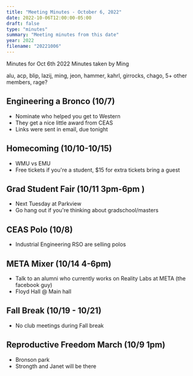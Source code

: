 ```yaml
---
title: "Meeting Minutes - October 6, 2022"
date: 2022-10-06T12:00:00-05:00
draft: false
type: "minutes"
summary: "Meeting minutes from this date"
year: 2022
filename: "20221006"
---
```


Minutes for Oct 6th 2022
Minutes taken by Ming

alu, acp, blip, lazij, ming, jeon, hammer, kahrl, girrocks, chago, 5+ other members, rage?

## Engineering a Bronco (10/7)

- Nominate who helped you get to Western
- They get a nice little award from CEAS
- Links were sent in email, due tonight

## Homecoming (10/10-10/15)

- WMU vs EMU
- Free tickets if you're a student, $15 for extra tickets bring a guest

## Grad Student Fair (10/11 3pm-6pm )

- Next Tuesday at Parkview
- Go hang out if you're thinking about gradschool/masters

## CEAS Polo (10/8)

- Industrial Engineering RSO are selling polos

## META Mixer (10/14 4-6pm)

- Talk to an alumni who currently works on Reality Labs at META (the facebook guy)
- Floyd Hall @ Main hall

## Fall Break (10/19 - 10/21)

- No club meetings during Fall break

## Reproductive Freedom March (10/9 1pm)

- Bronson park
- Strongth and Janet will be there
